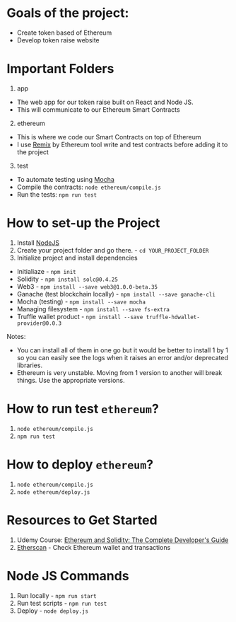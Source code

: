 # Goals of the project:

- Create token based of Ethereum
- Develop token raise website

# Important Folders

1. app

- The web app for our token raise built on React and Node JS.
- This will communicate to our Ethereum Smart Contracts

2. ethereum

- This is where we code our Smart Contracts on top of Ethereum
- I use [Remix](http://remix.ethereum.org/) by Ethereum tool write and
test contracts before adding it to the project

3. test

- To automate testing using [Mocha](https://mochajs.org/)
- Compile the contracts: `node ethereum/compile.js`
- Run the tests: `npm run test`

# How to set-up the Project

1. Install [NodeJS](https://nodejs.org)
2. Create your project folder and go there. - `cd YOUR_PROJECT_FOLDER`
3. Initialize project and install dependencies

- Initialiaze - `npm init`
- Solidity - `npm install solc@0.4.25`
- Web3 - `npm install --save web3@1.0.0-beta.35`
- Ganache (test blockchain locally) - `npm install --save ganache-cli`
- Mocha (testing) - `npm install --save mocha`
- Managing filesystem - `npm install --save fs-extra`
- Truffle wallet product - `npm install --save truffle-hdwallet-provider@0.0.3`

Notes:
- You can install all of them in one go but it would be better
to install 1 by 1 so you can easily see the logs when it raises an error
and/or deprecated libraries.
- Ethereum is very unstable. Moving from 1 version to another will
break things. Use the appropriate versions.

# How to run test `ethereum`?

1. `node ethereum/compile.js`
2. `npm run test`

# How to deploy `ethereum`?

1. `node ethereum/compile.js`
1. `node ethereum/deploy.js`

# Resources to Get Started

1. Udemy Course: [Ethereum and Solidity: The Complete Developer's Guide](https://www.udemy.com/course/ethereum-and-solidity-the-complete-developers-guide)
2. [Etherscan](https://etherscan.io) - Check Ethereum wallet and transactions

# Node JS Commands

1. Run locally - `npm run start`
2. Run test scripts - `npm run test`
3. Deploy - `node deploy.js`
